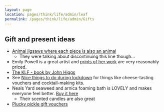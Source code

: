 ```yaml
---
layout: page
location: pages/think/life/admin/leaf
permalink: /pages/think/life/admin/Gifts
---
```


## Gift and present ideas

- [Animal jigsaws where each piece is also an animal](https://www.sellab.co/products/wooden-jigsaw-puzzles-pressltm-2)
    - They were talking about discontinuing this line though...
- Emily Powell is a great artist and [prints of her work](https://www.eastendprints.co.uk/categories/artists/artists-a-f/emily-powell.html) are very reasonably priced.
- [The KLF - book by John Higgs](https://johnhiggs.com/books/the-klf/)
- See [Nice things to do during lockdown](/pages/think/life/health-stuff/Covid#nice-things-to-do-during-lockdown) for things like cheese-tasting vouchers and cocktail-making kits.
- Neals Yard seaweed and arnica foaming bath is LOVELY and makes everyone feel better. [Buy it here](https://uk.nyrorganic.com/shop/louisescrivens/?a=33&search=seaweed%20arnica&cat=0&bid=19d58d85c4e80b764d71b50efc6e0185b897959d)
    - Their scented candles are also great
- [Plucky pickle gift vouchers](https://www.pluckypickle.co.uk/pickles-shop/gift-vouchers)